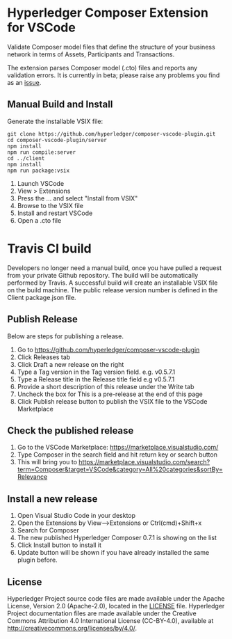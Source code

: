 # Hyperledger Composer Extension for VSCode

Validate Composer model files that define the structure of your business network in terms of Assets, Participants and Transactions.

The extension parses Composer model (.cto) files and reports any validation errors. It is currently in beta; please raise any problems you find as an [issue](https://github.com/hyperledger/composer-vscode-plugin/issues).


## Manual Build and Install

Generate the installable VSIX file:

```
git clone https://github.com/hyperledger/composer-vscode-plugin.git
cd composer-vscode-plugin/server
npm install
npm run compile:server
cd ../client
npm install
npm run package:vsix
```

1. Launch VSCode
2. View > Extensions
3. Press the ... and select "Install from VSIX"
4. Browse to the VSIX file
5. Install and restart VSCode
6. Open a .cto file

# Travis CI build
Developers no longer need a manual build, once you have pulled a request from your private Github repository. The build will be automatically performed by Travis.
A successful build will create an installable VSIX file on the build machine. 
The public release version number is defined in the Client package.json file. 

## Publish Release
Below are steps for publishing a release.
1. Go to https://github.com/hyperledger/composer-vscode-plugin
2. Click Releases tab
3. Click Draft a new release on the right
4. Type a Tag version in the Tag version field. e.g. v0.5.7.1
5. Type a Release title in the Release title field e.g v0.5.7.1
6. Provide a short description of this release under the Write tab
7. Uncheck the box for This is a pre-release at the end of this page
8. Click Publish release button to publish the VSIX file to the VSCode Marketplace

## Check the published release
1. Go to the VSCode Marketplace: https://marketplace.visualstudio.com/
2. Type Composer in the search field and hit return key or search button
3. This will bring you to https://marketplace.visualstudio.com/search?term=Composer&target=VSCode&category=All%20categories&sortBy=Relevance

## Install a new release
1. Open Visual Studio Code in your desktop
2. Open the Extensions by View-->Extensions or Ctrl(cmd)+Shift+x 
3. Search for Composer
4. The new published Hyperledger Composer 0.7.1 is showing on the list
5. Click Install button to install it
6. Update button will be shown if you have already installed the same plugin before.


## License <a name="license"></a>
Hyperledger Project source code files are made available under the Apache License, Version 2.0 (Apache-2.0), located in the [LICENSE](LICENSE) file. Hyperledger Project documentation files are made available under the Creative Commons Attribution 4.0 International License (CC-BY-4.0), available at http://creativecommons.org/licenses/by/4.0/.
